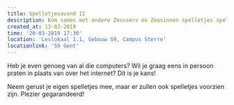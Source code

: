 ```yaml
---
title: Spelletjesavond II
description: Kom samen met andere Zeussers en Zeusinnen spelletjes spelen!
created_at: 13-03-2019
time: '20-03-2019 17:30'
location: 'Leslokaal 1.1, Gebouw S9, Campus Sterre'
locationlink: 'S9 Gent'
---
```


Heb je even genoeg van al die computers? Wil je graag eens in persoon praten in plaats van over het internet? Dit is je kans!

Neem gerust je eigen spelletjes mee, maar er zullen ook spelletjes voorzien zijn. Plezier gegarandeerd!
